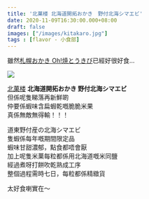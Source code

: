 ```yaml
---
title: '北菓楼 北海道開拓おかき　野付北海シマエビ'
date: 2020-11-09T16:30:00.000+08:00
draft: false
images: ["/images/kitakaro.jpg"]
tags : [flavor - 小食部]
---
```


雖然[札幌おかき Oh!焼とうきび](https://hidie.net/yakitoukibi/)已經好很好食... 

![](/images/kitakaro.jpg)

[北菓楼](https://hidie.net/hokkaido7n/) **北海道開拓おかき 野付北海シマエビ**  
但係呢隻睇落再新鮮啲  
仲要係蝦味含扁蝦乾嘅脆脆米果  
真係無敵無得輸！！！  
  
道東野付産の北海シマエビ  
隻蝦係每年嘅期間限定品  
蝦味甘甜濃郁，點食都唔會厭    
加上呢隻米菓每粒都係用北海道嘅米同鹽  
經過煮呀打餅吹乾熟成工序  
整個過程需時七日，每粒都係精緻貨  
  
太好食喇實在～    
